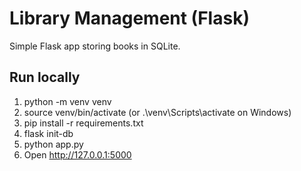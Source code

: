 # Library Management (Flask)

Simple Flask app storing books in SQLite.

## Run locally
1. python -m venv venv
2. source venv/bin/activate (or .\venv\Scripts\activate on Windows)
3. pip install -r requirements.txt
4. flask init-db
5. python app.py
6. Open http://127.0.0.1:5000
